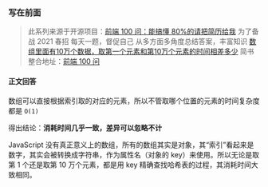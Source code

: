 ### 写在前面

> 此系列来源于开源项目：[前端 100 问：能搞懂 80%的请把简历给我](https://github.com/yygmind/blog/issues/43)
> 为了备战 2021 春招
> 每天一题，督促自己
> 从多方面多角度总结答案，丰富知识
> [数组里面有10万个数据，取第一个元素和第10万个元素的时间相差多少](https://github.com/Advanced-Frontend/Daily-Interview-Question/issues/124)
> 简书整合地址：[前端 100 问](https://www.jianshu.com/c/70e2e00df1b0)

#### 正文回答

数组可以直接根据索引取的对应的元素，所以不管取哪个位置的元素的时间复杂度都是 `O(1)`

得出结论：**消耗时间几乎一致，差异可以忽略不计**

JavaScript 没有真正意义上的数组，所有的数组其实是对象，其“索引”看起来是数字，其实会被转换成字符串，作为属性名（对象的 key）来使用。所以无论是取第 1 个还是取第 10 万个元素，都是用 key 精确查找哈希表的过程，其消耗时间大致相同。
